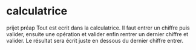 # calculatrice
 prijet préap
Tout est ecrit dans la calculatrice.
Il faut entrer un chiffre puis valider, ensuite une opération et valider enfin rentrer un dernier chiffre et valider.
Le résultat sera écrit juste en dessous du dernier chiffre entrer. 
